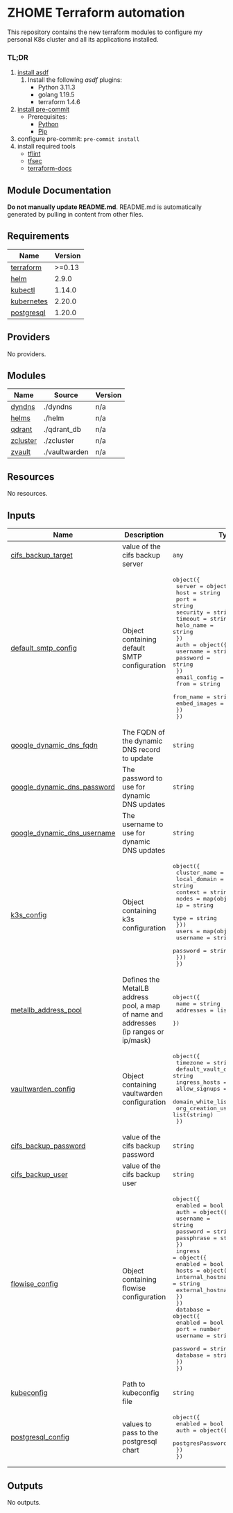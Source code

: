 <!-- BEGIN_TF_DOCS -->
# ZHOME Terraform automation

This repository contains the new terraform modules to configure my personal K8s cluster and all its applications installed.

<!-- markdownlint-disable MD001 -->
### TL;DR

1. [install asdf](https://asdf-vm.com/guide/getting-started.html)
    1. Install the following *asdf* plugins:
        - Python 3.11.3
        - golang 1.19.5
        - terraform 1.4.6
2. [install pre-commit](https://pre-commit.com/#install)
    - Prerequisites:
        - [Python](https://docs.python.org/3/using/index.html)
        - [Pip](https://pip.pypa.io/en/stable/installation/)
3. configure pre-commit: `pre-commit install`
4. install required tools
    - [tflint](https://github.com/terraform-linters/tflint)
    - [tfsec](https://aquasecurity.github.io/tfsec/v1.0.11/)
    - [terraform-docs](https://github.com/terraform-docs/terraform-docs)

## Module Documentation

**Do not manually update README.md**. README.md is automatically generated by pulling in content from other files.

## Requirements

| Name | Version |
|------|---------|
| <a name="requirement_terraform"></a> [terraform](#requirement\_terraform) | >=0.13 |
| <a name="requirement_helm"></a> [helm](#requirement\_helm) | 2.9.0 |
| <a name="requirement_kubectl"></a> [kubectl](#requirement\_kubectl) | 1.14.0 |
| <a name="requirement_kubernetes"></a> [kubernetes](#requirement\_kubernetes) | 2.20.0 |
| <a name="requirement_postgresql"></a> [postgresql](#requirement\_postgresql) | 1.20.0 |

## Providers

No providers.

## Modules

| Name | Source | Version |
|------|--------|---------|
| <a name="module_dyndns"></a> [dyndns](#module\_dyndns) | ./dyndns | n/a |
| <a name="module_helms"></a> [helms](#module\_helms) | ./helm | n/a |
| <a name="module_qdrant"></a> [qdrant](#module\_qdrant) | ./qdrant_db | n/a |
| <a name="module_zcluster"></a> [zcluster](#module\_zcluster) | ./zcluster | n/a |
| <a name="module_zvault"></a> [zvault](#module\_zvault) | ./vaultwarden | n/a |

## Resources

No resources.

## Inputs

| Name | Description | Type | Default | Required |
|------|-------------|------|---------|:--------:|
| <a name="input_cifs_backup_target"></a> [cifs\_backup\_target](#input\_cifs\_backup\_target) | value of the cifs backup server | `any` | n/a | yes |
| <a name="input_default_smtp_config"></a> [default\_smtp\_config](#input\_default\_smtp\_config) | Object containing default SMTP configuration | <pre>object({<br>    server = object({<br>      host      = string<br>      port      = string<br>      security  = string<br>      timeout   = string<br>      helo_name = string<br>    })<br>    auth = object({<br>      username = string<br>      password = string<br>    })<br>    email_config = object({<br>      from         = string<br>      from_name    = string<br>      embed_images = bool<br>    })<br>  })</pre> | n/a | yes |
| <a name="input_google_dynamic_dns_fqdn"></a> [google\_dynamic\_dns\_fqdn](#input\_google\_dynamic\_dns\_fqdn) | The FQDN of the dynamic DNS record to update | `string` | n/a | yes |
| <a name="input_google_dynamic_dns_password"></a> [google\_dynamic\_dns\_password](#input\_google\_dynamic\_dns\_password) | The password to use for dynamic DNS updates | `string` | n/a | yes |
| <a name="input_google_dynamic_dns_username"></a> [google\_dynamic\_dns\_username](#input\_google\_dynamic\_dns\_username) | The username to use for dynamic DNS updates | `string` | n/a | yes |
| <a name="input_k3s_config"></a> [k3s\_config](#input\_k3s\_config) | Object containing k3s configuration | <pre>object({<br>    cluster_name = string<br>    local_domain = string<br>    context      = string<br>    nodes = map(object({<br>      ip   = string<br>      type = string<br>    }))<br>    users = map(object({<br>      username = string<br>      password = string<br>    }))<br>  })</pre> | n/a | yes |
| <a name="input_metallb_address_pool"></a> [metallb\_address\_pool](#input\_metallb\_address\_pool) | Defines the MetalLB address pool, a map of name and addresses (ip ranges or ip/mask) | <pre>object({<br>    name      = string<br>    addresses = list(string)<br>  })</pre> | n/a | yes |
| <a name="input_vaultwarden_config"></a> [vaultwarden\_config](#input\_vaultwarden\_config) | Object containing vaultwarden configuration | <pre>object({<br>    timezone             = string<br>    default_vault_domain = string<br>    ingress_hosts        = list(string)<br>    allow_signups        = bool<br>    domain_white_list    = list(string)<br>    org_creation_users   = list(string)<br>  })</pre> | n/a | yes |
| <a name="input_cifs_backup_password"></a> [cifs\_backup\_password](#input\_cifs\_backup\_password) | value of the cifs backup password | `string` | `"backup"` | no |
| <a name="input_cifs_backup_user"></a> [cifs\_backup\_user](#input\_cifs\_backup\_user) | value of the cifs backup user | `string` | `"backup"` | no |
| <a name="input_flowise_config"></a> [flowise\_config](#input\_flowise\_config) | Object containing flowise configuration | <pre>object({<br>    enabled = bool<br>    auth = object({<br>      username   = string<br>      password   = string<br>      passphrase = string<br>    })<br>    ingress = object({<br>      enabled = bool<br>      hosts = object({<br>        internal_hostname = string<br>        external_hostname = string<br>      })<br>    })<br>    database = object({<br>      enabled  = bool<br>      port     = number<br>      username = string<br>      password = string<br>      database = string<br>    })<br>  })</pre> | <pre>{<br>  "auth": {<br>    "passphrase": "",<br>    "password": "",<br>    "username": "admin"<br>  },<br>  "database": {<br>    "database": "flowise",<br>    "enabled": false,<br>    "password": "",<br>    "port": 5432,<br>    "username": ""<br>  },<br>  "enabled": false,<br>  "ingress": {<br>    "enabled": true,<br>    "hosts": {<br>      "external_hostname": "",<br>      "internal_hostname": ""<br>    }<br>  }<br>}</pre> | no |
| <a name="input_kubeconfig"></a> [kubeconfig](#input\_kubeconfig) | Path to kubeconfig file | `string` | `"~/.kube/config"` | no |
| <a name="input_postgresql_config"></a> [postgresql\_config](#input\_postgresql\_config) | values to pass to the postgresql chart | <pre>object({<br>    enabled = bool<br>    auth = object({<br>      postgresPassword = string<br>    })<br>  })</pre> | <pre>{<br>  "auth": {<br>    "postgresPassword": ""<br>  },<br>  "enabled": false<br>}</pre> | no |

## Outputs

No outputs.
<!-- END_TF_DOCS -->